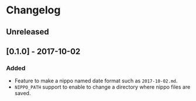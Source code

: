 # Changelog

## Unreleased

## [0.1.0] - 2017-10-02
### Added
* Feature to make a nippo named date format such as `2017-10-02.md`.
* `NIPPO_PATH` support to enable to change a directory where nippo files are saved.
